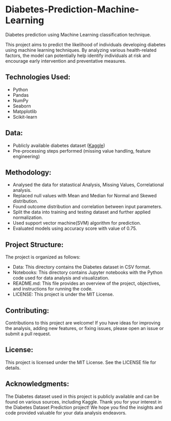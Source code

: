 # Diabetes-Prediction-Machine-Learning
Diabetes prediction using Machine Learning classification technique.

This project aims to predict the likelihood of individuals developing diabetes using machine learning techniques. By analyzing various health-related factors, the model can potentially help identify individuals at risk and encourage early intervention and preventative measures.

## Technologies Used:

  * Python
  * Pandas
  * NumPy
  * Seaborn
  * Matpplotlib
  * Scikit-learn

## Data:

* Publicly available diabetes dataset ([Kaggle](https://www.kaggle.com/datasets/mathchi/diabetes-data-set))
* Pre-processing steps performed (missing value handling, feature engineering)

## Methodology:

* Analysed the data for statastical Analysis, Missing Values, Correlational analysis.
* Replaced null values with Mean and Median for Normal and Skewed distribution.
* Found outcome distribution and correlation between input parameters.
* Split the data into training and testing dataset and further applied normalization.
* Used support vector machine(SVM) algorithm for prediction.
* Evaluated models using accuracy score with value of 0.75.

## Project Structure:

The project is organized as follows:

* Data: This directory contains the Diabetes dataset in CSV format.
* Notebooks: This directory contains Jupyter notebooks with the Python code used for data analysis and visualization.
* README.md: This file provides an overview of the project, objectives, and instructions for running the code.
* LICENSE: This project is under the MIT License.

## Contributing: 

Contributions to this project are welcome! If you have ideas for improving the analysis, adding new features, or fixing issues, please open an issue or submit a pull request.

## License: 

This project is licensed under the MIT License. See the LICENSE file for details.

## Acknowledgments:

The Diabetes dataset used in this project is publicly available and can be found on various sources, including Kaggle.
Thank you for your interest in the Diabetes Dataset Prediction project! We hope you find the insights and code provided valuable for your data analysis endeavors.
